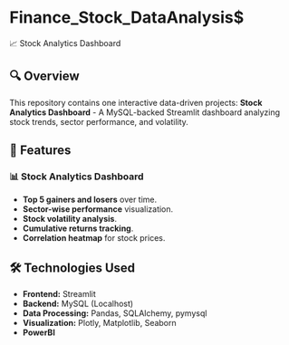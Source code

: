 # Finance_Stock_DataAnalysis$
 📈 Stock Analytics Dashboard

## 🔍 Overview
This repository contains one interactive data-driven projects:
 **Stock Analytics Dashboard** - A MySQL-backed Streamlit dashboard analyzing stock trends, sector performance, and volatility.

## 🚀 Features

### 📊 Stock Analytics Dashboard
- **Top 5 gainers and losers** over time.
- **Sector-wise performance** visualization.
- **Stock volatility analysis**.
- **Cumulative returns tracking**.
- **Correlation heatmap** for stock prices.

## 🛠️ Technologies Used
- **Frontend:** Streamlit
- **Backend:** MySQL (Localhost)
- **Data Processing:** Pandas, SQLAlchemy, pymysql
- **Visualization:** Plotly, Matplotlib, Seaborn
- **PowerBI** 

